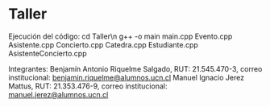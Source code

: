 # Taller
Ejecución del código: cd Taller\n
                      g++ -o main main.cpp Evento.cpp Asistente.cpp Concierto.cpp Catedra.cpp Estudiante.cpp AsistenteConcierto.cpp

Integrantes: Benjamín Antonio Riquelme Salgado, RUT: 21.545.470-3, correo institucional: benjamin.riquelme@alumnos.ucn.cl
             Manuel Ignacio Jerez Mattus, RUT: 21.353.476-9, correo institucional: manuel.jerez@alumnos.ucn.cl


